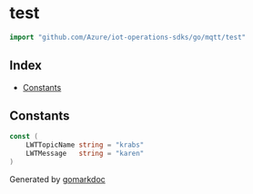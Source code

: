 <!-- Code generated by gomarkdoc. DO NOT EDIT -->

# test

```go
import "github.com/Azure/iot-operations-sdks/go/mqtt/test"
```

## Index

- [Constants](<#constants>)


## Constants

<a name="LWTTopicName"></a>

```go
const (
    LWTTopicName string = "krabs"
    LWTMessage   string = "karen"
)
```

Generated by [gomarkdoc](<https://github.com/princjef/gomarkdoc>)
